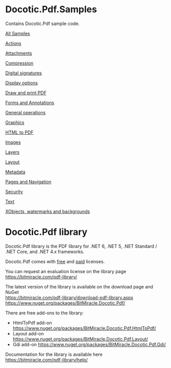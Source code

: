 # Docotic.Pdf.Samples
Contains Docotic.Pdf sample code.

[All Samples](/Samples)

[Actions](/Samples/Actions)

[Attachments](/Samples/Attachments)

[Compression](/Samples/Compression)

[Digital signatures](/Samples/Digital%20signatures)

[Display options](/Samples/Display%20options)

[Draw and print PDF](/Samples/Draw%20and%20print%20PDF)

[Forms and Annotations](/Samples/Forms%20and%20Annotations)

[General operations](/Samples/General%20operations)

[Graphics](/Samples/Graphics)

[HTML to PDF](/Samples/HtmlToPdf)

[Images](/Samples/Images)

[Layers](/Samples/Layers)

[Layout](/Samples/Layout)

[Metadata](/Samples/Metadata)

[Pages and Navigation](/Samples/Pages%20and%20Navigation)

[Security](/Samples/Security)

[Text](/Samples/Text)

[XObjects, watermarks and backgrounds](/Samples/XObjects%2C%20watermarks%20and%20backgrounds)

# Docotic.Pdf library
Docotic.Pdf library is the PDF library for .NET 6, .NET 5, .NET Standard / .NET Core, and .NET 4.x frameworks.

Docotic.Pdf comes with [free](https://bitmiracle.com/pdf-library/free-pdf-library.aspx) and [paid](https://bitmiracle.com/pdf-library/purchase.aspx) licenses.

You can request an evaluation license on the library page  
https://bitmiracle.com/pdf-library/

The latest version of the library is available on the download page and NuGet  
https://bitmiracle.com/pdf-library/download-pdf-library.aspx  
https://www.nuget.org/packages/BitMiracle.Docotic.Pdf/

There are free add-ons to the library:
* HtmlToPdf add-on https://www.nuget.org/packages/BitMiracle.Docotic.Pdf.HtmlToPdf/
* Layout add-on https://www.nuget.org/packages/BitMiracle.Docotic.Pdf.Layout/
* Gdi add-on https://www.nuget.org/packages/BitMiracle.Docotic.Pdf.Gdi/

Documentation for the library is available here  
https://bitmiracle.com/pdf-library/help/
